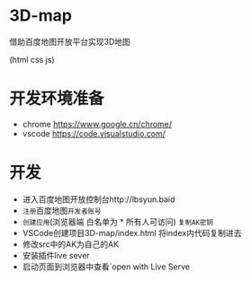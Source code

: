 # 3D-map
借助百度地图开放平台实现3D地图

(html css js)

# 开发环境准备
- chrome  https://www.google.cn/chrome/
- vscode  https://code.visualstudio.com/
# 开发
- 进入百度地图开放控制台http://lbsyun.baid
- `注册`百度地图`开发者账号`
- `创建应用`(浏览器端 白名单为 * 所有人可访问) `复制AK密钥`
-  VSCode创建项目3D-map/index.html  将index内代码复制进去
- 修改src中的AK为自己的AK
- 安装插件live sever
- 启动页面到浏览器中查看`open with Live Serve


